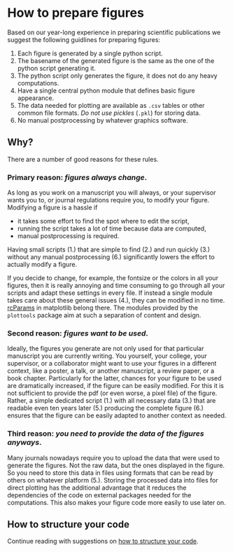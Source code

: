 # How to prepare figures

Based on our year-long experience in preparing scientific publications
we suggest the following guidlines for preparing figures:

1. Each figure is generated by a single python script.
2. The basename of the generated figure is the same as the one of the python script generating it.
3. The python script only generates the figure, it does not do any heavy computations.
4. Have a single central python module that defines basic figure appearance.
5. The data needed for plotting are available as `.csv` tables or other common file formats.
   *Do not use pickles* (`.pkl`) for storing data.
6. No manual postprocessing by whatever graphics software.


## Why?

There are a number of good reasons for these rules.

### Primary reason: *figures always change*.

As long as you work on a manuscript you will always, or your
supervisor wants you to, or journal regulations require you, to modify
your figure. Modifying a figure is a hassle if

- it takes some effort to find the spot where to edit the script,
- running the script takes a lot of time because data are computed,
- manual postprocessing is required.

Having small scripts (1.) that are simple to find (2.) and run quickly
(3.) without any manual postprocessing (6.) significantly lowers the
effort to actually modify a figure.

If you decide to change, for example, the fontsize or the colors in
all your figures, then it is really annoying and time consuming to go
through all your scripts and adapt these settings in every file. If
instead a single module takes care about these general issues (4.),
they can be modified in no
time. [rcParams](https://matplotlib.org/stable/tutorials/introductory/customizing.html)
in matplotlib belong there. The modules provided by the `plottools`
package aim at such a separation of content and design.

### Second reason: *figures want to be used*.

Ideally, the figures you generate are not only used for that
particular manuscript you are currently writing. You yourself, your
college, your supervisor, or a collaborator might want to use your
figures in a different context, like a poster, a talk, or another
manuscript, a review paper, or a book chapter. Particularly for the
latter, chances for your figure to be used are dramatically increased,
if the figure can be easily modified. For this it is not sufficient to
provide the pdf (or even worse, a pixel file) of the figure. Rather, a
simple dedicated script (1.) with all necessary data (3.) that are
readable even ten years later (5.) producing the complete figure (6.)
ensures that the figure can be easily adapted to another context as
needed.

### Third reason: *you need to provide the data of the figures anyways*.

Many journals nowadays require you to upload the data that were used
to generate the figures. Not the raw data, but the ones displayed in
the figure. So you need to store this data in files using formats that
can be read by others on whatever platform (5.). Storing the processed
data into files for direct plotting has the additional advantage that
it reduces the dependencies of the code on external packages needed
for the computations. This also makes your figure code more easily to
use later on.

## How to structure your code

Continue reading with suggestions on [how to structure your code](structure.md). 